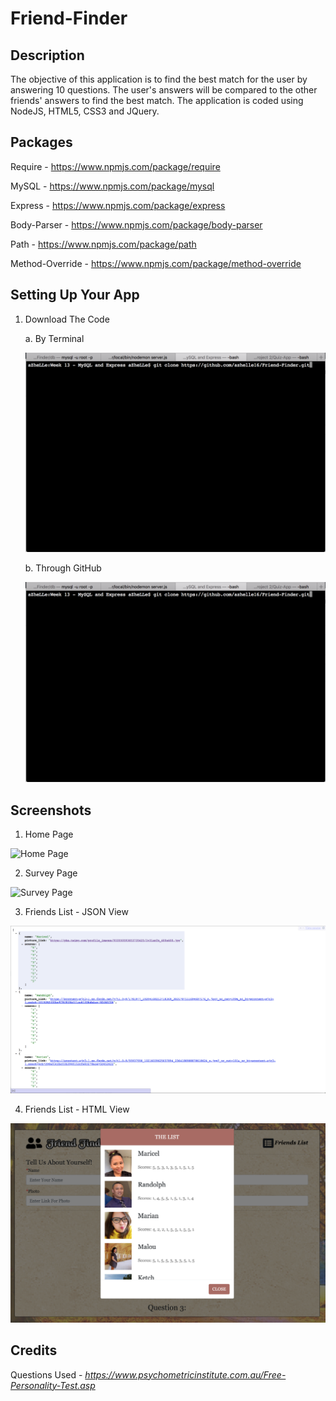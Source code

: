 # Friend-Finder

## Description
The objective of this application is to find the best match for the user by answering 10 questions. The user's answers will be compared to the other friends' answers to find the best match. The application is coded using NodeJS, HTML5, CSS3 and JQuery.

## Packages

Require - https://www.npmjs.com/package/require

MySQL - https://www.npmjs.com/package/mysql

Express - https://www.npmjs.com/package/express

Body-Parser - https://www.npmjs.com/package/body-parser

Path - https://www.npmjs.com/package/path

Method-Override - https://www.npmjs.com/package/method-override

## Setting Up Your App

1. Download The Code 

	a. By Terminal
	
	<img src="images/dlTerminal.png" alt="Download via Terminal">
	
	b. Through GitHub
	
	<img src="images/dlTerminal.png" alt="Download via Terminal">

## Screenshots

1. Home Page

<img src="images/homepage.png" alt="Home Page">

2. Survey Page

<img src="images/survey.png" alt="Survey Page">

3. Friends List - JSON View

<img src="images/jsonView.png" alt="JSON View">

4. Friends List - HTML View

<img src="images/htmlView.png" alt="HTML View">

## Credits

Questions Used - _https://www.psychometricinstitute.com.au/Free-Personality-Test.asp_
